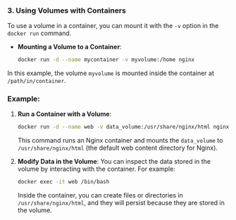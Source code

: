 ### **3. Using Volumes with Containers**

To use a volume in a container, you can mount it with the `-v` option in the `docker run` command.

- **Mounting a Volume to a Container**:
    
    ```bash
    docker run -d --name mycontainer -v myvolume:/home nginx
    ```
    

In this example, the volume `myvolume` is mounted inside the container at `/path/in/container`.

### Example:

1. **Run a Container with a Volume**:
    
    ```bash
    docker run -d --name web -v data_volume:/usr/share/nginx/html nginx
    ```
    
    This command runs an Nginx container and mounts the `data_volume` to `/usr/share/nginx/html` (the default web content directory for Nginx).
    
2. **Modify Data in the Volume**:
You can inspect the data stored in the volume by interacting with the container. For example:
    
    ```bash
    docker exec -it web /bin/bash
    ```
    
    Inside the container, you can create files or directories in `/usr/share/nginx/html`, and they will persist because they are stored in the volume.